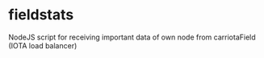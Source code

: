 # fieldstats
NodeJS script for receiving important data of own node from carriotaField (IOTA load balancer)
